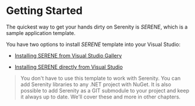 # Getting Started

The quickest way to get your hands dirty on Serenity is *SERENE*, which is a sample application template.

You have two options to install *SERENE* template into your Visual Studio:

* [Installing SERENE from Visual Studio Gallery](installing_serene_from_visual_studio_gallery.md)

* [Installing SERENE directly from Visual Studio](installing_serene_directly_from_visual_studio.md)

> You don't have to use this template to work with Serenity. You can add Serenity libraries to any .NET project with NuGet. It is also possible to add Serenity as a GIT submodule to your project and keep it always up to date. We'll cover these and more in other chapters.
